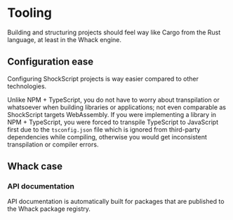 # Tooling

Building and structuring projects should feel way like Cargo from the Rust language, at least in the Whack engine.

## Configuration ease

Configuring ShockScript projects is way easier compared to other technologies.

Unlike NPM + TypeScript, you do not have to worry about transpilation or whatsoever when building libraries or applications; not even comparable as ShockScript targets WebAssembly. If you were implementing a library in NPM + TypeScript, you were forced to transpile TypeScript to JavaScript first due to the `tsconfig.json` file which is ignored from third-party dependencies while compiling, otherwise you would get inconsistent transpilation or compiler errors.

## Whack case

### API documentation

API documentation is automatically built for packages that are published to the Whack package registry.